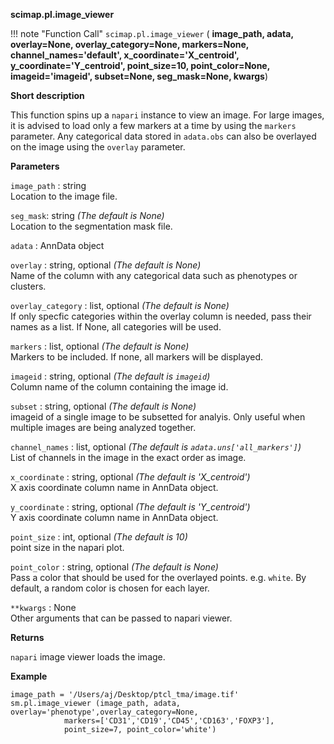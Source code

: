 **scimap.pl.image_viewer**

!!! note "Function Call"
    `scimap.pl.image_viewer` (
      **image_path, 
      adata, 
      overlay=None, 
      overlay_category=None, 
      markers=None, 
      channel_names='default', 
      x_coordinate='X_centroid', 
      y_coordinate='Y_centroid', 
      point_size=10, 
      point_color=None, 
      imageid='imageid', 
      subset=None, 
      seg_mask=None, 
      kwargs**)

**Short description**

This function spins up a `napari` instance to view an image. For large images, it is advised to load only a few markers at a time by using the `markers` parameter. Any categorical data stored in `adata.obs` can also be overlayed on the image using the `overlay` parameter.

**Parameters**

`image_path` : string  
Location to the image file.  

`seg_mask`: string *(The default is None)*  
Location to the segmentation mask file.  

`adata` : AnnData object  

`overlay` : string, optional *(The default is None)*  
Name of the column with any categorical data such as phenotypes or clusters.  

`overlay_category` : list, optional *(The default is None)*  
If only specfic categories within the overlay column is needed, pass their names as a list. If None, all categories will be used.  

`markers` : list, optional *(The default is None)*  
Markers to be included. If none, all markers will be displayed.  

`imageid` : string, optional *(The default is `imageid`)*   
Column name of the column containing the image id. 

`subset` : string, optional  *(The default is None)*  
imageid of a single image to be subsetted for analyis. Only useful when multiple images are being analyzed together. 

`channel_names` : list, optional *(The default is `adata.uns['all_markers']`)*  
List of channels in the image in the exact order as image.  

`x_coordinate` : string, optional *(The default is 'X_centroid')*  
X axis coordinate column name in AnnData object.  

`y_coordinate` : string, optional *(The default is 'Y_centroid')*  
Y axis coordinate column name in AnnData object.  

`point_size` : int, optional *(The default is 10)*  
point size in the napari plot.  

`point_color` : string, optional *(The default is None)*  
Pass a color that should be used for the overlayed points. e.g. `white`. 
By default, a random  color is chosen for each layer.

`**kwargs` : None  
Other arguments that can be passed to napari viewer.

**Returns**

`napari` image viewer loads the image.

**Example**

```
image_path = '/Users/aj/Desktop/ptcl_tma/image.tif'
sm.pl.image_viewer (image_path, adata, overlay='phenotype',overlay_category=None,
            markers=['CD31','CD19','CD45','CD163','FOXP3'],
            point_size=7, point_color='white')
```
